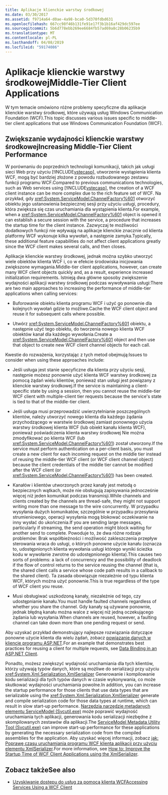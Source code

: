 ```yaml
---
title: Aplikacje klienckie warstwy środkowej
ms.date: 03/30/2017
ms.assetid: f9714a64-d0ae-4a98-bca0-5d370fdbd631
ms.openlocfilehash: 667cc98f46b131fe91e17f3b1b16af429dc597ee
ms.sourcegitcommit: 5b6d778ebb269ee6684fb57ad69a8c28b06235b9
ms.translationtype: MT
ms.contentlocale: pl-PL
ms.lasthandoff: 04/08/2019
ms.locfileid: "59174086"
---
```

# <a name="middle-tier-client-applications"></a><span data-ttu-id="9d0b7-102">Aplikacje klienckie warstwy środkowej</span><span class="sxs-lookup"><span data-stu-id="9d0b7-102">Middle-Tier Client Applications</span></span>
<span data-ttu-id="9d0b7-103">W tym temacie omówiono różne problemy specyficzne dla aplikacje klienckie warstwy środkowej, które używają usług Windows Communication Foundation (WCF).</span><span class="sxs-lookup"><span data-stu-id="9d0b7-103">This topic discusses various issues specific to middle-tier client applications that use Windows Communication Foundation (WCF).</span></span>  
  
## <a name="increasing-middle-tier-client-performance"></a><span data-ttu-id="9d0b7-104">Zwiększanie wydajności klienckie warstwy środkowej</span><span class="sxs-lookup"><span data-stu-id="9d0b7-104">Increasing Middle-Tier Client Performance</span></span>  
 <span data-ttu-id="9d0b7-105">W porównaniu do poprzednich technologii komunikacji, takich jak usługi sieci Web przy użyciu [!INCLUDE[vstecasp](../../../../includes/vstecasp-md.md)], utworzenie wystąpienia klienta WCF, mogą być bardziej złożone z powodu rozbudowanego zestawu funkcji programu WCF.</span><span class="sxs-lookup"><span data-stu-id="9d0b7-105">Compared to previous communications technologies, such as Web services using [!INCLUDE[vstecasp](../../../../includes/vstecasp-md.md)], the creation of a WCF client instance can be more complex due to the rich feature set of WCF.</span></span> <span data-ttu-id="9d0b7-106">Na przykład, gdy <xref:System.ServiceModel.ChannelFactory%601> otworzyć obiektu jego ustanowienia bezpiecznej sesji przy użyciu usługi, procedury, która zwiększa się czas uruchamiania dla wystąpienia klienta.</span><span class="sxs-lookup"><span data-stu-id="9d0b7-106">For example, when a <xref:System.ServiceModel.ChannelFactory%601> object is opened it can establish a secure session with the service, a procedure that increases the startup time for the client instance.</span></span> <span data-ttu-id="9d0b7-107">Zazwyczaj te możliwości dodatkowych funkcji nie wpływają na aplikacje klienckie znacznie od klienta platformy WCF wykonuje kilka wywołań, a następnie zamyka.</span><span class="sxs-lookup"><span data-stu-id="9d0b7-107">Typically, these additional feature capabilities do not affect client applications greatly since the WCF client makes several calls, and then closes.</span></span>  
  
 <span data-ttu-id="9d0b7-108">Aplikacje klienckie warstwy środkowej, jednak można szybko utworzyć wiele obiektów klienta WCF i, co w efekcie środowiska inicjowania zwiększone wymagania.</span><span class="sxs-lookup"><span data-stu-id="9d0b7-108">Middle-tier client applications, however, can create many WCF client objects quickly and, as a result, experience increased initialization requirements.</span></span> <span data-ttu-id="9d0b7-109">Istnieją dwa główne sposoby zwiększenie wydajności aplikacji warstwy środkowej podczas wywoływania usługi:</span><span class="sxs-lookup"><span data-stu-id="9d0b7-109">There are two main approaches to increasing the performance of middle-tier applications when calling services:</span></span>  
  
-   <span data-ttu-id="9d0b7-110">Buforowanie obiektu klienta programu WCF i użyć go ponownie dla kolejnych wywołań gdzie to możliwe.</span><span class="sxs-lookup"><span data-stu-id="9d0b7-110">Cache the WCF client object and reuse it for subsequent calls where possible.</span></span>  
  
-   <span data-ttu-id="9d0b7-111">Utwórz <xref:System.ServiceModel.ChannelFactory%601> obiektu, a następnie użyć tego obiektu, do tworzenia nowego klienta WCF obiektów kanał dla każdego wywołania.</span><span class="sxs-lookup"><span data-stu-id="9d0b7-111">Create a <xref:System.ServiceModel.ChannelFactory%601> object and then use that object to create new WCF client channel objects for each call.</span></span>  
  
 <span data-ttu-id="9d0b7-112">Kwestie do rozważenia, korzystając z tych metod obejmują:</span><span class="sxs-lookup"><span data-stu-id="9d0b7-112">Issues to consider when using these approaches include:</span></span>  
  
-   <span data-ttu-id="9d0b7-113">Jeśli usługa jest stanie specyficzne dla klienta przy użyciu sesji, następnie możesz ponownie użyć klienta WCF warstwy środkowej za pomocą żądań wielu klientów, ponieważ stan usługi jest powiązany z klienckie warstwy środkowej.</span><span class="sxs-lookup"><span data-stu-id="9d0b7-113">If the service is maintaining a client-specific state by using a session, then you cannot reuse the middle-tier WCF client with multiple-client tier requests because the service's state is tied to that of the middle-tier client.</span></span>  
  
-   <span data-ttu-id="9d0b7-114">Jeśli usługa musi przeprowadzić uwierzytelnianie poszczególnych klientów, należy utworzyć nowego klienta dla każdego żądania przychodzącego w warstwie środkowej zamiast ponownego użycia warstwy środkowej klienta WCF (lub obiekt kanału klienta WCF), ponieważ poświadczenia klienta warstwy środkowej Nie można zmodyfikować po klienta WCF (lub <xref:System.ServiceModel.ChannelFactory%601>) został utworzony.</span><span class="sxs-lookup"><span data-stu-id="9d0b7-114">If the service must perform authentication on a per-client basis, you must create a new client for each incoming request on the middle tier instead of reusing the middle-tier WCF client (or WCF client channel object) because the client credentials of the middle tier cannot be modified after the WCF client (or <xref:System.ServiceModel.ChannelFactory%601>) has been created.</span></span>  
  
-   <span data-ttu-id="9d0b7-115">Kanałów i klientów utworzonych przez kanały jest metodą o bezpiecznych wątkach, może nie obsługują zapisywania jednocześnie więcej niż jeden komunikat podczas transmisji.</span><span class="sxs-lookup"><span data-stu-id="9d0b7-115">While channels and clients created by the channels are thread-safe, they might not support writing more than one message to the wire concurrently.</span></span> <span data-ttu-id="9d0b7-116">W przypadku wysyłania dużych komunikatów, szczególnie w przypadku przesyłania strumieniowego, operacji wysyłania mogą blokować oczekiwanie na inny wysłać do ukończenia.</span><span class="sxs-lookup"><span data-stu-id="9d0b7-116">If you are sending large messages, particularly if streaming, the send operation might block waiting for another send to complete.</span></span> <span data-ttu-id="9d0b7-117">Powoduje to, że dwa różne rodzaje problemów: Brak współbieżności i możliwość zakleszczenia przepływ sterowania wraca do usługi, o których ponowne użycie kanału (oznacza to, udostępnionych klienta wywołania usługi którego wyniki ścieżka kodu w wywołanie zwrotne do udostępnionego klienta).</span><span class="sxs-lookup"><span data-stu-id="9d0b7-117">This causes two sorts of problems: a lack of concurrency and the possibility of deadlock if the flow of control returns to the service reusing the channel (that is, the shared client calls a service whose code path results in a callback to the shared client).</span></span> <span data-ttu-id="9d0b7-118">Ta zasada obowiązuje niezależnie od typu klienta WCF, których można użyć ponownie.</span><span class="sxs-lookup"><span data-stu-id="9d0b7-118">This is true regardless of the type of WCF client you reuse.</span></span>  
  
-   <span data-ttu-id="9d0b7-119">Musi obsługiwać uszkodzoną kanały, niezależnie od tego, czy udostępnianie kanału.</span><span class="sxs-lookup"><span data-stu-id="9d0b7-119">You must handle faulted channels regardless of whether you share the channel.</span></span> <span data-ttu-id="9d0b7-120">Gdy kanały są używane ponownie, jednak błędną kanału można walce z więcej niż jedną oczekującego żądania lub wysyłania.</span><span class="sxs-lookup"><span data-stu-id="9d0b7-120">When channels are reused, however, a faulting channel can take down more than one pending request or send.</span></span>  
  
 <span data-ttu-id="9d0b7-121">Aby uzyskać przykład demonstrujący najlepsze rozwiązania dotyczące ponowne użycie klienta dla wielu żądań, zobacz [powiązanie danych w kliencie programu ASP.NET](../../../../docs/framework/wcf/samples/data-binding-in-an-aspnet-client.md).</span><span class="sxs-lookup"><span data-stu-id="9d0b7-121">For an example that demonstrates best practices for reusing a client for multiple requests, see [Data Binding in an ASP.NET Client](../../../../docs/framework/wcf/samples/data-binding-in-an-aspnet-client.md).</span></span>  
  
 <span data-ttu-id="9d0b7-122">Ponadto, możesz zwiększyć wydajność uruchamiania dla tych klientów, którzy używają typów danych, które są możliwe do serializacji przy użyciu <xref:System.Xml.Serialization.XmlSerializer> Generowanie i kompilowanie kodu serializacji dla tych typów danych w czasie wykonywania, co może skutkować wydajności uruchamiania powolne.</span><span class="sxs-lookup"><span data-stu-id="9d0b7-122">In addition, you can increase the startup performance for those clients that use data types that are serializable using the <xref:System.Xml.Serialization.XmlSerializer> generate and compile serialization code for those data types at runtime, which can result in slow start-up performance.</span></span> <span data-ttu-id="9d0b7-123">[Narzędzia narzędzie metadanych elementu ServiceModel (Svcutil.exe)](../../../../docs/framework/wcf/servicemodel-metadata-utility-tool-svcutil-exe.md) może poprawić wydajność uruchamiania tych aplikacji, generowania kodu serializacji niezbędne z skompilowanych zestawów dla aplikacji.</span><span class="sxs-lookup"><span data-stu-id="9d0b7-123">The [ServiceModel Metadata Utility Tool (Svcutil.exe)](../../../../docs/framework/wcf/servicemodel-metadata-utility-tool-svcutil-exe.md) can improve start-up performance for these applications by generating the necessary serialization code from the compiled assemblies for the application.</span></span> <span data-ttu-id="9d0b7-124">Aby uzyskać więcej informacji, zobacz [jak: Poprawę czasu uruchamiania programu WCF klienta aplikacji przy użyciu elementu XmlSerializer](../../../../docs/framework/wcf/feature-details/startup-time-of-wcf-client-applications-using-the-xmlserializer.md).</span><span class="sxs-lookup"><span data-stu-id="9d0b7-124">For more information, see [How to: Improve the Startup Time of WCF Client Applications using the XmlSerializer](../../../../docs/framework/wcf/feature-details/startup-time-of-wcf-client-applications-using-the-xmlserializer.md).</span></span>  
  
## <a name="see-also"></a><span data-ttu-id="9d0b7-125">Zobacz także</span><span class="sxs-lookup"><span data-stu-id="9d0b7-125">See also</span></span>

- [<span data-ttu-id="9d0b7-126">Uzyskiwanie dostępu do usług za pomocą klienta WCF</span><span class="sxs-lookup"><span data-stu-id="9d0b7-126">Accessing Services Using a WCF Client</span></span>](../../../../docs/framework/wcf/feature-details/accessing-services-using-a-client.md)
